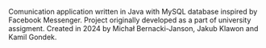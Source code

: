 Comunication application written in Java with MySQL database inspired by Facebook Messenger. Project originally developed as a part of university assigment. 
Created in 2024 by Michał Bernacki-Janson, Jakub Klawon and Kamil Gondek.
